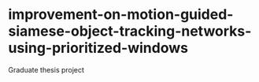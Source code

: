 # improvement-on-motion-guided-siamese-object-tracking-networks-using-prioritized-windows
Graduate thesis project
